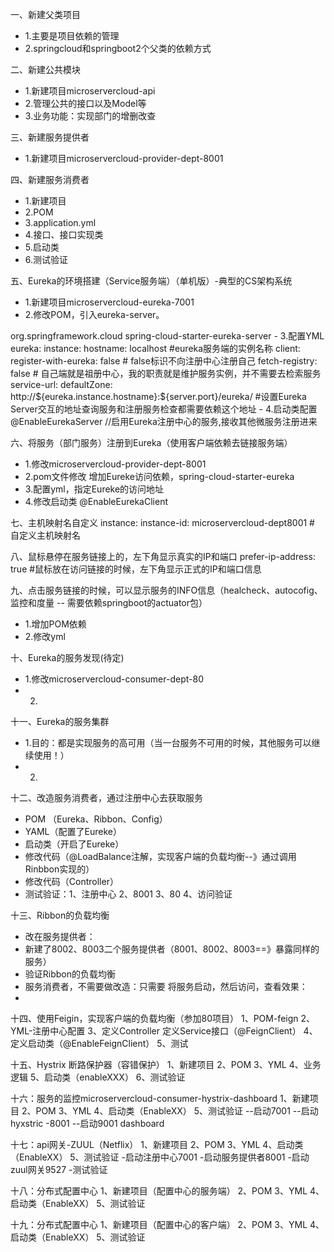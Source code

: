 一、新建父类项目
- 1.主要是项目依赖的管理
- 2.springcloud和springboot2个父类的依赖方式

二、新建公共模块
- 1.新建项目microservercloud-api
- 2.管理公共的接口以及Model等
- 3.业务功能：实现部门的增删改查

三、新建服务提供者
- 1.新建项目microservercloud-provider-dept-8001

四、新建服务消费者
- 1.新建项目
- 2.POM
- 3.application.yml
- 4.接口、接口实现类
- 5.启动类
- 6.测试验证

五、Eureka的环境搭建（Service服务端）（单机版）-典型的CS架构系统
- 1.新建项目microservercloud-eureka-7001
- 2.修改POM，引入eureka-server。
<dependency>
    <groupId>org.springframework.cloud</groupId>
    <artifactId>spring-cloud-starter-eureka-server</artifactId>
</dependency>
- 3.配置YML
eureka:
  instance:
    hostname: localhost #eureka服务端的实例名称
  client:
    register-with-eureka: false # false标识不向注册中心注册自己
    fetch-registry: false # 自己端就是祖册中心，我的职责就是维护服务实例，并不需要去检索服务
    service-url:
      defaultZone: http://${eureka.instance.hostname}:${server.port}/eureka/ #设置Eureka Server交互的地址查询服务和注册服务检查都需要依赖这个地址
- 4.启动类配置
@EnableEurekaServer //启用Eureka注册中心的服务,接收其他微服务注册进来

六、将服务（部门服务）注册到Eureka（使用客户端依赖去链接服务端）
- 1.修改microservercloud-provider-dept-8001
- 2.pom文件修改 增加Eureke访问依赖，spring-cloud-starter-eureka
- 3.配置yml，指定Eureke的访问地址
- 4.修改启动类 @EnableEurekaClient

七、主机映射名自定义
instance:
    instance-id: microservercloud-dept8001 # 自定义主机映射名
    
八、鼠标悬停在服务链接上的，左下角显示真实的IP和端口
prefer-ip-address: true #鼠标放在访问链接的时候，左下角显示正式的IP和端口信息

九、点击服务链接的时候，可以显示服务的INFO信息（healcheck、autocofig、监控和度量 -- 需要依赖springboot的actuator包）
- 1.增加POM依赖
- 2.修改yml

十、Eureka的服务发现(待定)
- 1.修改microservercloud-consumer-dept-80
- 2.

十一、Eureka的服务集群
- 1.目的：都是实现服务的高可用（当一台服务不可用的时候，其他服务可以继续使用！）
- 2.

十二、改造服务消费者，通过注册中心去获取服务
- POM （Eureka、Ribbon、Config）
- YAML（配置了Eureke）
- 启动类（开启了Eureke）
- 修改代码（@LoadBalance注解，实现客户端的负载均衡--》通过调用Rinbbon实现的）
- 修改代码（Controller）
- 测试验证：1、注册中心 2、8001 3、80 4、访问验证

十三、Ribbon的负载均衡
- 改在服务提供者：
- 新建了8002、8003二个服务提供者（8001、8002、8003==》暴露同样的服务）
- 验证Ribbon的负载均衡
- 服务消费者，不需要做改造：只需要 将服务启动，然后访问，查看效果：
- 

十四、使用Feigin，实现客户端的负载均衡（参加80项目）
1、POM-feign
2、YML-注册中心配置
3、定义Controller 定义Service接口（@FeignClient）
4、定义启动类（@EnableFeignClient）
5、测试

十五、Hystrix 断路保护器（容错保护）
1、新建项目
2、POM
3、YML
4、业务逻辑
5、启动类（enableXXX）
6、测试验证

十六：服务的监控microservercloud-consumer-hystrix-dashboard
1、新建项目
2、POM
3、YML
4、启动类（EnableXX）
5、测试验证
    --启动7001
    --启动hyxstric -8001
    --启动9001 dashboard
    
十七：api网关-ZUUL（Netflix）
1、新建项目
2、POM
3、YML
4、启动类（EnableXX）
5、测试验证
    -启动注册中心7001
    -启动服务提供者8001
    -启动zuul网关9527
    -测试验证

十八：分布式配置中心
1、新建项目（配置中心的服务端）
2、POM
3、YML
4、启动类（EnableXX）
5、测试验证

十九：分布式配置中心
1、新建项目（配置中心的客户端）
2、POM
3、YML
4、启动类（EnableXX）
5、测试验证
